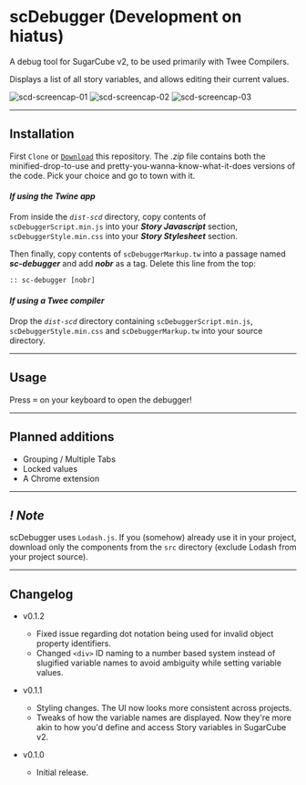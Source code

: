 
# scDebugger (Development on hiatus)

A debug tool for SugarCube v2, to be used primarily with Twee Compilers.

Displays a list of all story variables, and allows editing their current values.

![scd-screencap-01](https://imgur.com/bDx7MEg.png)
![scd-screencap-02](https://imgur.com/XT7KNAa.png)
![scd-screencap-03](https://imgur.com/QBzuViU.png)

---

## Installation

First `Clone` or [`Download`](https://github.com/cyrusfirheir/sc-debugger/archive/master.zip) this repository. The *.zip* file contains both the minified-drop-to-use and pretty-you-wanna-know-what-it-does versions of the code. Pick your choice and go to town with it.

#### *If using the Twine app*

From inside the *`dist-scd`* directory, copy contents of `scDebuggerScript.min.js` into your ***Story Javascript*** section, `scDebuggerStyle.min.css` into your ***Story Stylesheet*** section.

Then finally, copy contents of `scDebuggerMarkup.tw` into a passage named ***sc-debugger*** and add ***nobr*** as a tag. Delete this line from the top:

```html
:: sc-debugger [nobr]
```

#### *If using a Twee compiler*

Drop the *`dist-scd`* directory containing `scDebuggerScript.min.js`, `scDebuggerStyle.min.css` and `scDebuggerMarkup.tw` into your source directory.

---

## Usage

Press <kbd>=</kbd> on your keyboard to open the debugger!

---

## Planned additions

- Grouping / Multiple Tabs
- Locked values
- A Chrome extension

---

## ***! Note***

scDebugger uses `Lodash.js`. If you (somehow) already use it in your project, download only the components from the `src` directory (exclude Lodash from your project source).

---

## Changelog

- v0.1.2
  - Fixed issue regarding dot notation being used for invalid object property identifiers.
  - Changed `<div>` ID naming to a number based system instead of slugified variable names to avoid ambiguity while setting variable values.

- v0.1.1
  - Styling changes. The UI now looks more consistent across projects.
  - Tweaks of how the variable names are displayed. Now they're more akin to how you'd define and access Story variables in SugarCube v2.

- v0.1.0
  - Initial release.
